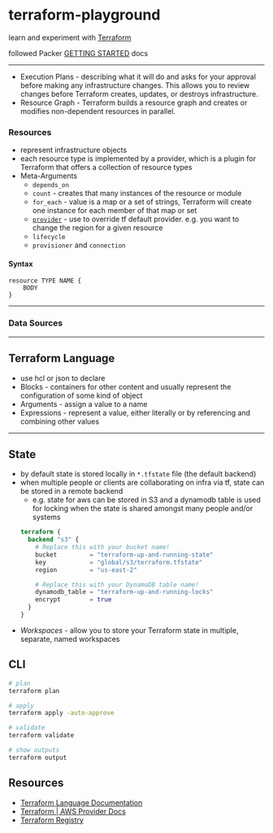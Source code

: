 # terraform-playground

learn and experiment with [Terraform](https://www.terraform.io/)

followed Packer [GETTING STARTED](https://www.terraform.io/intro/getting-started/install.html) docs

---

* Execution Plans - describing what it will do and asks for your approval before making any infrastructure changes. This allows you to review changes before Terraform creates, updates, or destroys infrastructure.
* Resource Graph - Terraform builds a resource graph and creates or modifies non-dependent resources in parallel.

### Resources

* represent infrastructure objects
* each resource type is implemented by a provider, which is a plugin for Terraform that offers a collection of resource types
* Meta-Arguments
  * `depends_on`
  * `count` - creates that many instances of the resource or module
  * `for_each` - value is a map or a set of strings, Terraform will create one instance for each member of that map or set
  * [`provider`](https://www.terraform.io/docs/language/meta-arguments/resource-provider.html) - use to override tf default provider. e.g. you want to change the region for a given resource
  * `lifecycle`
  * `provisioner` and `connection`

#### Syntax

```
resource TYPE NAME {
    BODY
}
```

---

### Data Sources

---

## Terraform Language

* use hcl or json to declare
* Blocks - containers for other content and usually represent the configuration of some kind of object
* Arguments - assign a value to a name
* Expressions - represent a value, either literally or by referencing and combining other values

---

## State

- by default state is stored locally in `*.tfstate` file (the default backend)
- when multiple people or clients are collaborating on infra via tf, state can be stored in a remote backend
	- e.g. state for aws can be stored in S3 and a dynamodb table is used for locking when the state is shared amongst many people and/or systems
	```tf
	terraform {
	  backend "s3" {
	    # Replace this with your bucket name!
	    bucket         = "terraform-up-and-running-state"
	    key            = "global/s3/terraform.tfstate"
	    region         = "us-east-2"

	    # Replace this with your DynamoDB table name!
	    dynamodb_table = "terraform-up-and-running-locks"
	    encrypt        = true
	  }
	}
	```
- *Workspaces* - allow you to store your Terraform state in multiple, separate, named workspaces

## CLI

```sh
# plan
terraform plan

# apply
terraform apply -auto-approve

# validate
terraform validate

# show outputs
terraform output
```

## Resources

* [Terraform Language Documentation](https://www.terraform.io/docs/language/index.html)
* [Terraform | AWS Provider Docs](https://registry.terraform.io/providers/hashicorp/aws/latest/docs)
* [Terraform Registry](https://registry.terraform.io/browse/providers)
